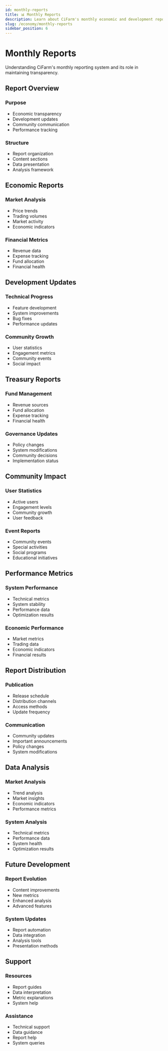 ```yaml
---
id: monthly-reports
title: 📊 Monthly Reports
description: Learn about CiFarm's monthly economic and development reports
slug: /economy/monthly-reports
sidebar_position: 6
---
```


# Monthly Reports

Understanding CiFarm's monthly reporting system and its role in maintaining transparency.

## Report Overview

### Purpose
- Economic transparency
- Development updates
- Community communication
- Performance tracking

### Structure
- Report organization
- Content sections
- Data presentation
- Analysis framework

## Economic Reports

### Market Analysis
- Price trends
- Trading volumes
- Market activity
- Economic indicators

### Financial Metrics
- Revenue data
- Expense tracking
- Fund allocation
- Financial health

## Development Updates

### Technical Progress
- Feature development
- System improvements
- Bug fixes
- Performance updates

### Community Growth
- User statistics
- Engagement metrics
- Community events
- Social impact

## Treasury Reports

### Fund Management
- Revenue sources
- Fund allocation
- Expense tracking
- Financial health

### Governance Updates
- Policy changes
- System modifications
- Community decisions
- Implementation status

## Community Impact

### User Statistics
- Active users
- Engagement levels
- Community growth
- User feedback

### Event Reports
- Community events
- Special activities
- Social programs
- Educational initiatives

## Performance Metrics

### System Performance
- Technical metrics
- System stability
- Performance data
- Optimization results

### Economic Performance
- Market metrics
- Trading data
- Economic indicators
- Financial results

## Report Distribution

### Publication
- Release schedule
- Distribution channels
- Access methods
- Update frequency

### Communication
- Community updates
- Important announcements
- Policy changes
- System modifications

## Data Analysis

### Market Analysis
- Trend analysis
- Market insights
- Economic indicators
- Performance metrics

### System Analysis
- Technical metrics
- Performance data
- System health
- Optimization results

## Future Development

### Report Evolution
- Content improvements
- New metrics
- Enhanced analysis
- Advanced features

### System Updates
- Report automation
- Data integration
- Analysis tools
- Presentation methods

## Support

### Resources
- Report guides
- Data interpretation
- Metric explanations
- System help

### Assistance
- Technical support
- Data guidance
- Report help
- System queries 